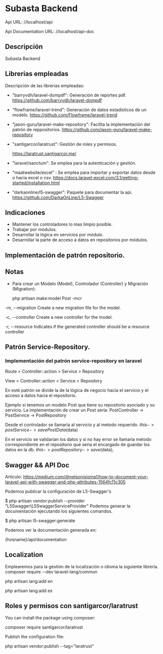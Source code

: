 # Subasta Backend
Api URL: //localhost/api

Api Documentation URL: //localhost/api-doc

## Descripción 
Subasta Backend 

## Librerias empleadas
Descripción de las librerias empleadas: 
 - "barryvdh/laravel-dompdf": Generación de reportes pdf.
   https://github.com/barryvdh/laravel-dompdf
 - "flowframe/laravel-trend": Generación de datos estadísticos de un modelo.
   https://github.com/Flowframe/laravel-trend
 - "jason-guru/laravel-make-repository": Facilita la implementación del patrón de reppositorios.
   https://github.com/jason-guru/laravel-make-repository
 - "santigarcor/laratrust": Gestión de roles y permisos.

    https://laratrust.santigarcor.me/
 - "laravel/sanctum": Se emplea para la autenticación y gestión.
 - "maatwebsite/excel" : Se emplea para importar y exportar datos desde o hacia excel o csv.
 https://docs.laravel-excel.com/3.1/getting-started/installation.html
 - "darkaonline/l5-swagger": Paquete para documentar la api.
 https://github.com/DarkaOnLine/L5-Swagger


## Indicaciones 
- Mantener los controladores lo mas limpio posible.
- Trabajar por módulos.
- Desarrollar la lógica en servicios por módulo.
- Desarrollar la parte de acceso a datos en repositorios por módulos.

## Implementación de patrón repositorio.
###  

## Notas
- Para crear un Modelo (Model), Controlador (Controller) y Migración (Migration): 

    php artisan make:model Post -mcr

-m, --migration Create a new migration file for the model.

-c, --controller Create a new controller for the model.

-r, --resource Indicates if the generated controller should be a resource controller


## Patrón Service-Repository.
### Implementación del patrón service-repository en laravel

Route > Controller::action > Service > Repository

View  < Controller::action < Service < Repository

En esté patrón se divide la de la lógica de negocio hacia el 
servicio y el acceso a datos hacia el repositorio.

Ejemplo si tenemos un modelo Post que tiene su repositorio asociado
y su servicio. La implementación de crear un Post sería:
PostController -> PostService -> PostRepository

Desde el controlador se llamaría al servicio y al metodo requerido. 
$this->postService->savePostData($data)

En el servicio se validarian los datos y si no hay error se llamaria metodo
correspondiente en el repositorio que seria el encargado de guardar los datos en la db.
$this->postRepository->save($data);

## Swagger && API Doc
Articulo: 
https://medium.com/@nelsonisioma1/how-to-document-your-laravel-api-with-swagger-and-php-attributes-1564fc11c305

Podemos publicar la configuración de L5-Swagger's 

$ php artisan vendor:publish --provider "L5Swagger\L5SwaggerServiceProvider"
Podemos generar la documentación ejecutando los siguientes comandos.

$ php artisan l5-swagger:generate

Podemos ver la documentación generada en: 

{hosname}/api/documentation


## Localization
Emplearemos para la gestión de la localización o idioma la siguiente librería.
composer require --dev laravel-lang/common

php artisan lang:add en

php artisan lang:add es

## Roles y permisos con santigarcor/laratrust
You can install the package using composer:

composer require santigarcor/laratrust

Publish the configuration file:

php artisan vendor:publish --tag="laratrust"

